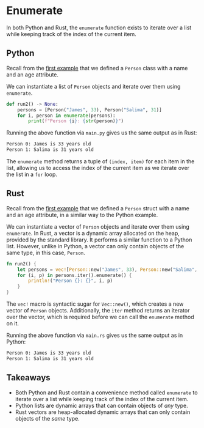 # Enumerate

In both Python and Rust, the `enumerate` function exists to
iterate over a list while keeping track of the index of the current item.

## Python

Recall from the [first example](../intro/protocols_traits.md#python-protocols) that we defined a
`Person` class with a name and an age attribute.

We can instantiate a list of `Person` objects and iterate over them using `enumerate`.

```py
def run2() -> None:
    persons = [Person("James", 33), Person("Salima", 31)]
    for i, person in enumerate(persons):
        print(f"Person {i}: {str(person)}")
```

Running the above function via `main.py` gives us the same output as in Rust:

```bash
Person 0: James is 33 years old
Person 1: Salima is 31 years old
```

The `enumerate` method returns a tuple of `(index, item)` for each item in the list,
allowing us to access the index of the current item as we iterate over the list in a `for` loop.

## Rust

Recall from the [first example](../intro/protocols_traits.md#rust-traits) that we defined a `Person` struct with a
name and an age attribute, in a similar way to the Python example.

We can instantiate a vector of `Person` objects and iterate over them using `enumerate`. In Rust, a vector is a
dynamic array allocated on the heap, provided by the standard library. It performs a similar function to a Python list.
However, unlike in Python, a vector can only contain objects of the same type, in this case, `Person`.

```rs
fn run2() {
    let persons = vec![Person::new("James", 33), Person::new("Salima", 31)];
    for (i, p) in persons.iter().enumerate() {
        println!("Person {}: {}", i, p)
    }
}
```

The `vec!` macro is syntactic sugar for `Vec::new()`, which creates a new vector of `Person` objects.
Additionally, the `iter` method returns an iterator over the vector, which is required before we can
call the `enumerate` method on it.

Running the above function via `main.rs` gives us the same output as in Python:

```bash
Person 0: James is 33 years old
Person 1: Salima is 31 years old
```

## Takeaways

- Both Python and Rust contain a convenience method called `enumerate` to iterate over a list while keeping
  track of the index of the current item.
- Python lists are dynamic arrays that can contain objects of _any_ type.
- Rust vectors are heap-allocated dynamic arrays that can only contain objects of the _same_ type.
